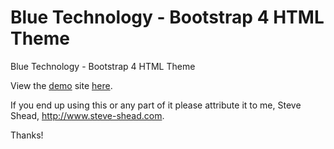 # Blue Technology - Bootstrap 4 HTML Theme

Blue Technology - Bootstrap 4 HTML Theme

View the <a href="https://steveshead.github.io/bootstrap4-blue-tech/">demo</a> site <a href="https://steveshead.github.io/bootstrap4-blue-tech/">here</a>.

If you end up using this or any part of it please attribute it to me, Steve Shead, http://www.steve-shead.com.

Thanks!
